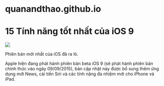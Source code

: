 # quanandthao.github.io
<html>
<head>

</head>
<body>
	<h1>15 Tính năng tốt nhất của iOS 9</h1>
		<img src="ios.jpg">
		<p>Phiên bản mới nhất của iOS đã ra lò.

Apple hiện đang phát hành phiên bản beta iOS 9 (sẽ phát hành phiên bản chính thức vào ngày 09/09/2015), bản cập nhật này được bổ sung thêm ứng dụng mới News, cải tiến Siri và các tính năng đa nhiệm mới cho iPhone và iPad.
</p>

</body>
</html>
